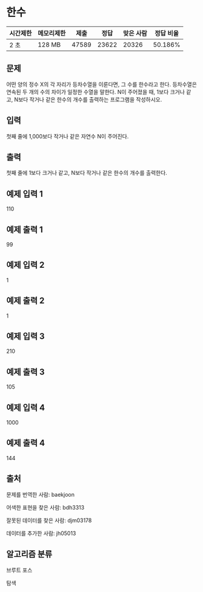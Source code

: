 # 한수

|시간제한|	메모리제한|	제출|	정답|	맞은 사람|	정답 비율|
|-|-|-|-|-|-|
|2 초	|128 MB|	47589|	23622|	20326|	50.186%|


## 문제
어떤 양의 정수 X의 각 자리가 등차수열을 이룬다면, 그 수를 한수라고 한다. 등차수열은 연속된 두 개의 수의 차이가 일정한 수열을 말한다. N이 주어졌을 때, 1보다 크거나 같고, N보다 작거나 같은 한수의 개수를 출력하는 프로그램을 작성하시오. 

## 입력
첫째 줄에 1,000보다 작거나 같은 자연수 N이 주어진다.

## 출력
첫째 줄에 1보다 크거나 같고, N보다 작거나 같은 한수의 개수를 출력한다.

## 예제 입력 1 
110

## 예제 출력 1 
99

## 예제 입력 2 
1
## 예제 출력 2 
1
## 예제 입력 3 
210
## 예제 출력 3 
105
## 예제 입력 4 
1000
## 예제 출력 4 
144
## 출처
문제를 번역한 사람: baekjoon

어색한 표현을 찾은 사람: bdh3313

잘못된 데이터를 찾은 사람: djm03178

데이터를 추가한 사람: jh05013

## 알고리즘 분류
브루트 포스

탐색

